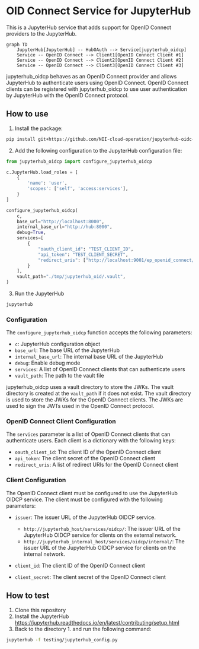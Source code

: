 # OID Connect Service for JupyterHub

This is a JupyterHub service that adds support for OpenID Connect providers to the JupyterHub.


```mermaid
graph TD
    JupyterHub[JupyterHub] -- HubOAuth --> Service[jupyterhub_oidcp]
    Service -- OpenID Connect --> Client1[OpenID Connect Client #1]
    Service -- OpenID Connect --> Client2[OpenID Connect Client #2]
    Service -- OpenID Connect --> Client3[OpenID Connect Client #3]
```

jupyterhub_oidcp behaves as an OpenID Connect provider and allows JupyterHub to authenticate users using OpenID Connect. OpenID Connect clients can be registered with jupyterhub_oidcp to use user authentication by JupyterHub with the OpenID Connect protocol.

## How to use

1. Install the package:

```bash
pip install git+https://github.com/NII-cloud-operation/jupyterhub-oidc-provider.git
```

2. Add the following configuration to the JupyterHub configuration file:

```python
from jupyterhub_oidcp import configure_jupyterhub_oidcp

c.JupyterHub.load_roles = [
    {
        'name': 'user',
        'scopes': ['self', 'access:services'],
    }
]

configure_jupyterhub_oidcp(
    c,
    base_url="http://localhost:8000",
    internal_base_url="http://hub:8000",
    debug=True,
    services=[
        {
            "oauth_client_id": "TEST_CLIENT_ID",
            "api_token": "TEST_CLIENT_SECRET",
            "redirect_uris": ["http://localhost:9001/ep_openid_connect/callback"],
        }
    ],
    vault_path="./tmp/jupyterhub_oid/.vault",
)
```

3. Run the JupyterHub

```bash
jupyterhub
```

### Configuration

The `configure_jupyterhub_oidcp` function accepts the following parameters:

- `c`: JupyterHub configuration object
- `base_url`: The base URL of the JupyterHub
- `internal_base_url`: The internal base URL of the JupyterHub
- `debug`: Enable debug mode
- `services`: A list of OpenID Connect clients that can authenticate users
- `vault_path`: The path to the vault file

jupyterhub_oidcp uses a vault directory to store the JWKs. The vault directory is created at the `vault_path` if it does not exist. The vault directory is used to store the JWKs for the OpenID Connect clients. The JWKs are used to sign the JWTs used in the OpenID Connect protocol.

### OpenID Connect Client Configuration

The `services` parameter is a list of OpenID Connect clients that can authenticate users. Each client is a dictionary with the following keys:

- `oauth_client_id`: The client ID of the OpenID Connect client
- `api_token`: The client secret of the OpenID Connect client
- `redirect_uris`: A list of redirect URIs for the OpenID Connect client

### Client Configuration

The OpenID Connect client must be configured to use the JupyterHub OIDCP service. The client must be configured with the following parameters:

- `issuer`: The issuer URL of the JupyterHub OIDCP service.

    - `http://jupyterhub_host/services/oidcp/`: The issuer URL of the JupyterHub OIDCP service for clients on the external network.
    - `http://jupyterhub_internal_host/services/oidcp/internal/`: The issuer URL of the JupyterHub OIDCP service for clients on the internal network.

- `client_id`: The client ID of the OpenID Connect client
- `client_secret`: The client secret of the OpenID Connect client

## How to test

1. Clone this repository
2. Install the JupyterHub https://jupyterhub.readthedocs.io/en/latest/contributing/setup.html
3. Back to the directory 1. and run the following command:

```bash
jupyterhub -f testing/jupyterhub_config.py
```
